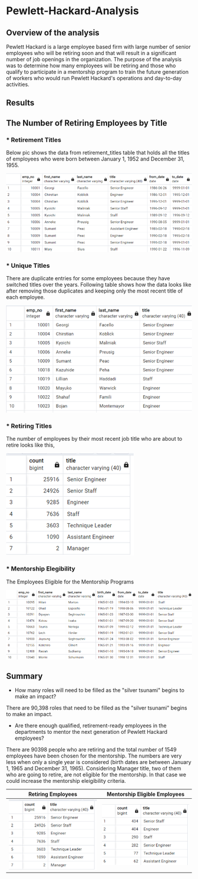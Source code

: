 # Pewlett-Hackard-Analysis
## Overview of the analysis

Pewlett Hackard is a large employee based firm with large number of senior employees who will be retiring soon and that will result in a significant number of job openings in the organization. The purpose of the analysis was to determine how many employees will be retiring and those who qualify to participate in a mentorship program to train the future generation of workers who would run Pewlett Hackard's operations and day-to-day activities. 


## Results
## The Number of Retiring Employees by Title
### * Retirement Titles

Below pic shows the data from retirement_titles table that holds all the titles of employees who were born between January 1, 1952 and December 31, 1955.

![Retirement Titles](Resources/retirement_titles.png?raw=true)

### * Unique Titles

There are duplicate entries for some employees because they have switched titles over the years. Following table shows how the data looks like after removing those duplicates and keeping only the most recent title of each employee.

![Unique Titles](Resources/unique_titles.png?raw=true)


### * Retiring Titles

The number of employees by their most recent job title who are about to retire looks like this,

![Retiring Titles](Resources/retiring_titles.png?raw=true)

### * Mentorship Elegibility

The Employees Eligible for the Mentorship Programs

![Mentorship Elegibility](Resources/mentorship_elegibility.png?raw=true)


## Summary

* How many roles will need to be filled as the "silver tsunami" begins to make an impact?

There are 90,398 roles that need to be filled as the "silver tsunami" begins to make an impact. 

* Are there enough qualified, retirement-ready employees in the departments to mentor the next generation of Pewlett Hackard employees?

There are 90398 people who are retiring and the total number of 1549 employees have been chosen for the mentorship. The numbers are very less when only a single year is considered (birth dates are between January 1, 1965 and December 31, 1965). Considering Manager title, two of them who are going to retire, are not eligible for the mentorship. In that case we could increase the mentorship eleigibility criteria.


   Retiring Employees                   |  Mentorship Eligible Employees
:--------------------------------------:|:-------------------------:
![](Resources/retiring_titles.png )  |  ![](Resources/mentoring_titles.png)